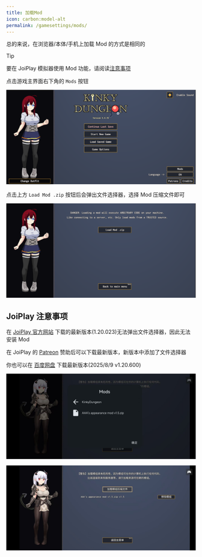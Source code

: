 ```yaml
---
title: 加载Mod
icon: carbon:model-alt
permalink: /gamesettings/mods/
---
```


总的来说，在浏览器/本体/手机上加载 Mod 的方式是相同的

> [!TIP]
> 要在 JoiPlay 模拟器使用 Mod 功能，请阅读[注意事项](#joiplay-注意事项)

点击游戏主界面右下角的 `Mods` 按钮

![](../images/gamesettings_mods_0.png)

点击上方 `Load Mod .zip` 按钮后会弹出文件选择器，选择 Mod 压缩文件即可

![](../images/gamesettings_mods_1.png)

## JoiPlay 注意事项

在 [JoiPlay 官方网站](https://joiplay.net/) 下载的最新版本(1.20.023)无法弹出文件选择器，因此无法安装 Mod

在 JoiPlay 的 [Patreon](https://www.patreon.com/join/joiplay) 赞助后可以下载最新版本，新版本中添加了文件选择器

你也可以在 [百度网盘](https://pan.baidu.com/s/19ii0wG_njp2xPzOf_Gc33Q?pwd=l1ng) 下载最新版本(2025/8/9 v1.20.600)

![](../images/gamesettings_mods_2.png)

![](../images/gamesettings_mods_3.png)
